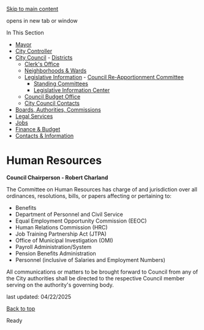 [Skip to main content](https://www.pittsburghpa.gov/City-Government/City-Council/Legislative-Information/Standing-Committees/Human-Resources#main-content)

opens in new tab or window

In This Section

- [Mayor](https://www.pittsburghpa.gov/City-Government/Mayor)
- [City Controller](https://www.pittsburghpa.gov/City-Government/City-Controllers-Office)
- [City Council](https://www.pittsburghpa.gov/City-Government/City-Council)  - [Districts](https://www.pittsburghpa.gov/City-Government/City-Council/Districts)
  - [Clerk's Office](https://www.pittsburghpa.gov/City-Government/City-Council/Clerks-Office)
  - [Neighborhoods & Wards](https://www.pittsburghpa.gov/City-Government/City-Council/Neighborhoods-Wards)
  - [Legislative Information](https://www.pittsburghpa.gov/City-Government/City-Council/Legislative-Information)    - [Council Re-Apportionment Committee](https://www.pittsburghpa.gov/City-Government/City-Council/Legislative-Information/Council-Re-Apportionment-Committee)
    - [Standing Committees](https://www.pittsburghpa.gov/City-Government/City-Council/Legislative-Information/Standing-Committees)
    - [Legislative Information Center](https://www.pittsburghpa.gov/City-Government/City-Council/Legislative-Information/Legislative-Information-Center)
  - [Council Budget Office](https://www.pittsburghpa.gov/City-Government/City-Council/Council-Budget-Office)
  - [City Council Contacts](https://www.pittsburghpa.gov/City-Government/City-Council/Council-Contacts)
- [Boards, Authorities, Commissions](https://www.pittsburghpa.gov/City-Government/Boards-Authorities-Commissions)
- [Legal Services](https://www.pittsburghpa.gov/City-Government/Legal-Services)
- [Jobs](https://www.pittsburghpa.gov/City-Government/Jobs)
- [Finance & Budget](https://www.pittsburghpa.gov/City-Government/Finance-Budget)
- [Contacts & Information](https://www.pittsburghpa.gov/City-Government/Contacts-Information)

# Human Resources

**Council Chairperson - Robert Charland**

The Committee on Human Resources has charge of and jurisdiction over all ordinances, resolutions, bills, or papers affecting or pertaining to:

- Benefits
- Department of Personnel and Civil Service
- Equal Employment Opportunity Commission (EEOC)
- Human Relations Commission (HRC)
- Job Training Partnership Act (JTPA)
- Office of Municipal Investigation (OMI)
- Payroll Administration/System
- Pension Benefits Administration
- Personnel (inclusive of Salaries and Employment Numbers)

All communications or matters to be brought forward to Council from any of the City authorities shall be directed to the respective Council member serving on the authority's governing body.

last updated: 04/22/2025

[Back to top](https://www.pittsburghpa.gov/City-Government/City-Council/Legislative-Information/Standing-Committees/Human-Resources#body-top)

Ready
